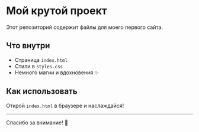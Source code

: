 # Мой крутой проект

Этот репозиторий содержит файлы для моего первого сайта.

## Что внутри

- Страница `index.html`
- Стили в `styles.css`
- Немного магии и вдохновения ✨

## Как использовать

Открой `index.html` в браузере и наслаждайся!

---

Спасибо за внимание! 🚀
